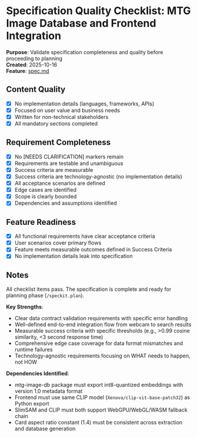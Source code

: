 # Specification Quality Checklist: MTG Image Database and Frontend Integration

**Purpose**: Validate specification completeness and quality before proceeding to planning  
**Created**: 2025-10-16  
**Feature**: [spec.md](../spec.md)

## Content Quality

- [x] No implementation details (languages, frameworks, APIs)
- [x] Focused on user value and business needs
- [x] Written for non-technical stakeholders
- [x] All mandatory sections completed

## Requirement Completeness

- [x] No [NEEDS CLARIFICATION] markers remain
- [x] Requirements are testable and unambiguous
- [x] Success criteria are measurable
- [x] Success criteria are technology-agnostic (no implementation details)
- [x] All acceptance scenarios are defined
- [x] Edge cases are identified
- [x] Scope is clearly bounded
- [x] Dependencies and assumptions identified

## Feature Readiness

- [x] All functional requirements have clear acceptance criteria
- [x] User scenarios cover primary flows
- [x] Feature meets measurable outcomes defined in Success Criteria
- [x] No implementation details leak into specification

## Notes

All checklist items pass. The specification is complete and ready for planning phase (`/speckit.plan`).

**Key Strengths**:
- Clear data contract validation requirements with specific error handling
- Well-defined end-to-end integration flow from webcam to search results
- Measurable success criteria with specific thresholds (e.g., >0.99 cosine similarity, <3 second response time)
- Comprehensive edge case coverage for data format mismatches and runtime failures
- Technology-agnostic requirements focusing on WHAT needs to happen, not HOW

**Dependencies Identified**:
- mtg-image-db package must export int8-quantized embeddings with version 1.0 metadata format
- Frontend must use same CLIP model (`Xenova/clip-vit-base-patch32`) as Python export
- SlimSAM and CLIP must both support WebGPU/WebGL/WASM fallback chain
- Card aspect ratio constant (1.4) must be consistent across extraction and database generation
